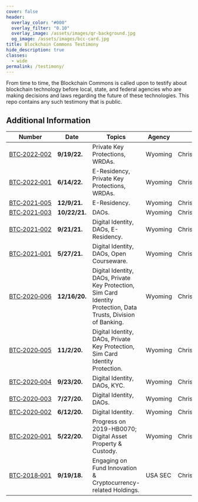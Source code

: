 ```yaml
---
cover: false
header:
  overlay_color: "#000"
  overlay_filter: "0.10"
  overlay_image: /assets/images/qr-background.jpg
  og_image: /assets/images/bcc-card.jpg
title: Blockchain Commons Testimony
hide_description: true
classes:
  - wide
permalink: /testimony/
---
```


From time to time, the Blockchain Commons is called upon to testify about blockchain technology before local, state, and federal agencies who are making decisions and laws regarding the future of these technologies. This repo contains any such testimony that is public.

## Additional Information

| Number                    | Date | Topics         | Agency | Owner                                                  | 
|---------------------------|---------------|----|----|----------------------------------------------|
| [BTC&#8209;2022&#8209;002](bct-2022-002) | **9/19/22.** | Private Key Protections, WRDAs. | Wyoming | Christopher&nbsp;Allen |
| [BTC&#8209;2022&#8209;001](bct-2022-001) | **6/14/22.** | E-Residency, Private Key Protections, WRDAs. | Wyoming | Christopher&nbsp;Allen |
| [BTC&#8209;2021&#8209;005](bct-2021-005) | **12/9/21.** | E-Residency. | Wyoming | Christopher&nbsp;Allen |
| [BTC&#8209;2021&#8209;003](bct-2021-003) | **10/22/21.** | DAOs. | Wyoming | Christopher&nbsp;Allen |
| [BTC&#8209;2021&#8209;002](bct-2021-002) | **9/21/21.** | Digital Identity, DAOs, E-Residency. | Wyoming | Christopher&nbsp;Allen |
| [BTC&#8209;2021&#8209;001](bct-2021-001) | **5/27/21.** | Digital Identity, DAOs, Open Courseware. | Wyoming | Christopher&nbsp;Allen |
| [BTC&#8209;2020&#8209;006](bct-2020-006) | **12/16/20.** | Digital Identity, DAOs, Private Key Protection, Sim Card Identity Protection, Data Trusts, Division of Banking. | Wyoming | Christopher&nbsp;Allen |
| [BTC&#8209;2020&#8209;005](bct-2020-005) | **11/2/20.** | Digital Identity, DAOs, Private Key Protection, Sim Card Identity Protection. | Wyoming | Christopher&nbsp;Allen |
| [BTC&#8209;2020&#8209;004](bct-2020-004) | **9/23/20.** | Digital Identity, DAOs, KYC. | Wyoming | Christopher&nbsp;Allen |
| [BTC&#8209;2020&#8209;003](bct-2020-003) | **7/27/20.** | Digital Identity, DAOs. | Wyoming | Christopher&nbsp;Allen |
| [BTC&#8209;2020&#8209;002](bct-2020-002) | **6/12/20.** | Digital Identity. | Wyoming | Christopher&nbsp;Allen |
| [BTC&#8209;2020&#8209;001](bct-2020-001) | **5/22/20.** | Progress on 2019-HB0070; Digital Asset Property & Custody. | Wyoming | Christopher&nbsp;Allen |
| [BTC&#8209;2018&#8209;001](bct-2018-001) | **9/19/18.** | Engaging on Fund Innovation & Cryptocurrency-related Holdings. | USA SEC | Christopher&nbsp;Allen |


